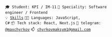 <code>🎓 Student: KPI / IM-11</code>
<code>👷 Speciality: Software engineer / Frontend</code><br>
<code>💡 [Skills](SKILLS.md)</code>
<code>🧑‍💻 Languages: JavaScript, C#</code>
<code>📦 Tech stack: React, Next.js</code>
<code>💬 telegram: [@maxchyrkov](https://t.me/maxchyrkov)</code>
<code>📫 [chyrkovmaksym1@gmail.com](mailto:chyrkovmaksym1@gmail.com)</code>
